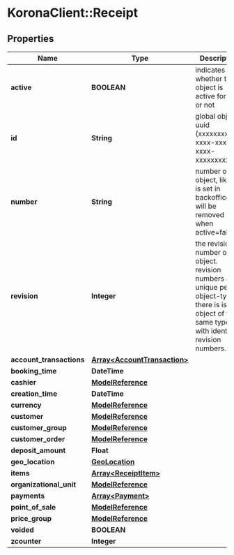 # KoronaClient::Receipt

## Properties
Name | Type | Description | Notes
------------ | ------------- | ------------- | -------------
**active** | **BOOLEAN** | indicates whether the object is active for use or not | [optional] 
**id** | **String** | global object uuid (xxxxxxxx-xxxx-xxxx-xxxx-xxxxxxxxxxxx) | [optional] 
**number** | **String** | number of the object, like it is set in backoffice; will be removed when active&#x3D;false | [optional] 
**revision** | **Integer** | the revision number of the object. revision numbers are unique per object-type. there is is no object of the same type with identical revision numbers. | [optional] 
**account_transactions** | [**Array&lt;AccountTransaction&gt;**](AccountTransaction.md) |  | [optional] 
**booking_time** | **DateTime** |  | [optional] 
**cashier** | [**ModelReference**](ModelReference.md) |  | [optional] 
**creation_time** | **DateTime** |  | [optional] 
**currency** | [**ModelReference**](ModelReference.md) |  | [optional] 
**customer** | [**ModelReference**](ModelReference.md) |  | [optional] 
**customer_group** | [**ModelReference**](ModelReference.md) |  | [optional] 
**customer_order** | [**ModelReference**](ModelReference.md) |  | [optional] 
**deposit_amount** | **Float** |  | [optional] 
**geo_location** | [**GeoLocation**](GeoLocation.md) |  | [optional] 
**items** | [**Array&lt;ReceiptItem&gt;**](ReceiptItem.md) |  | [optional] 
**organizational_unit** | [**ModelReference**](ModelReference.md) |  | [optional] 
**payments** | [**Array&lt;Payment&gt;**](Payment.md) |  | [optional] 
**point_of_sale** | [**ModelReference**](ModelReference.md) |  | [optional] 
**price_group** | [**ModelReference**](ModelReference.md) |  | [optional] 
**voided** | **BOOLEAN** |  | [optional] 
**zcounter** | **Integer** |  | [optional] 


